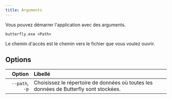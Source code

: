 ```yaml
---
title: Arguments
---
```


Vous pouvez démarrer l'application avec des arguments.

`butterfly.exe <Path>`

Le chemin d'accès est le chemin vers le fichier que vous voulez ouvrir.

## Options

|         Option | Libellé                                                                                               |
| -------------: | :---------------------------------------------------------------------------------------------------- |
| `--path`, `-p` | Choisissez le répertoire de données où toutes les données de Butterfly sont stockées. |
